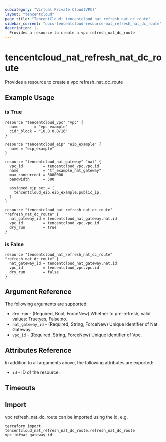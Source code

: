 ```yaml
---
subcategory: "Virtual Private Cloud(VPC)"
layout: "tencentcloud"
page_title: "TencentCloud: tencentcloud_nat_refresh_nat_dc_route"
sidebar_current: "docs-tencentcloud-resource-nat_refresh_nat_dc_route"
description: |-
  Provides a resource to create a vpc refresh_nat_dc_route
---
```


# tencentcloud_nat_refresh_nat_dc_route

Provides a resource to create a vpc refresh_nat_dc_route

## Example Usage

### is True

```hcl
resource "tencentcloud_vpc" "vpc" {
  name       = "vpc-example"
  cidr_block = "10.0.0.0/16"
}

resource "tencentcloud_eip" "eip_example" {
  name = "eip_example"
}

resource "tencentcloud_nat_gateway" "nat" {
  vpc_id         = tencentcloud_vpc.vpc.id
  name           = "tf_example_nat_gateway"
  max_concurrent = 3000000
  bandwidth      = 500

  assigned_eip_set = [
    tencentcloud_eip.eip_example.public_ip,
  ]
}

resource "tencentcloud_nat_refresh_nat_dc_route" "refresh_nat_dc_route" {
  nat_gateway_id = tencentcloud_nat_gateway.nat.id
  vpc_id         = tencentcloud_vpc.vpc.id
  dry_run        = true
}
```

### is False

```hcl
resource "tencentcloud_nat_refresh_nat_dc_route" "refresh_nat_dc_route" {
  nat_gateway_id = tencentcloud_nat_gateway.nat.id
  vpc_id         = tencentcloud_vpc.vpc.id
  dry_run        = false
}
```

## Argument Reference

The following arguments are supported:

* `dry_run` - (Required, Bool, ForceNew) Whether to pre-refresh, valid values: True:yes, False:no.
* `nat_gateway_id` - (Required, String, ForceNew) Unique identifier of Nat Gateway.
* `vpc_id` - (Required, String, ForceNew) Unique identifier of Vpc.

## Attributes Reference

In addition to all arguments above, the following attributes are exported:

* `id` - ID of the resource.



## Timeouts

<no value>


## Import

vpc refresh_nat_dc_route can be imported using the id, e.g.

```
terraform import tencentcloud_nat_refresh_nat_dc_route.refresh_nat_dc_route vpc_id#nat_gateway_id
```

